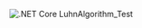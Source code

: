 ![.NET Core](https://github.com/ptorrezao/LuhnAlgorithm/workflows/.NET%20Core/badge.svg)
LuhnAlgorithm_Test
